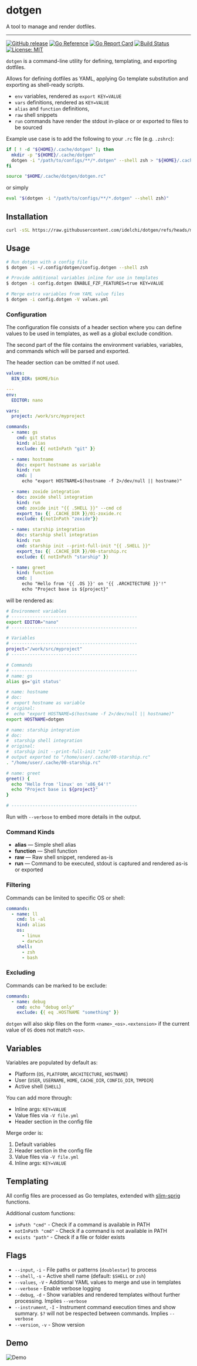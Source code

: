 # dotgen

A tool to manage and render dotfiles.

---

[![GitHub release](https://img.shields.io/github/v/release/idelchi/dotgen)](https://github.com/idelchi/dotgen/releases)
[![Go Reference](https://pkg.go.dev/badge/github.com/idelchi/dotgen.svg)](https://pkg.go.dev/github.com/idelchi/dotgen)
[![Go Report Card](https://goreportcard.com/badge/github.com/idelchi/dotgen)](https://goreportcard.com/report/github.com/idelchi/dotgen)
[![Build Status](https://github.com/idelchi/dotgen/actions/workflows/github-actions.yml/badge.svg)](https://github.com/idelchi/dotgen/actions/workflows/github-actions.yml/badge.svg)
[![License: MIT](https://img.shields.io/badge/License-MIT-yellow.svg)](https://opensource.org/licenses/MIT)

`dotgen` is a command-line utility for defining, templating, and exporting dotfiles.

Allows for defining dotfiles as YAML, applying Go template substitution and exporting as shell-ready scripts.

- `env` variables, rendered as `export KEY=VALUE`
- `vars` definitions, rendered as `KEY=VALUE`
- `alias` and `function` definitions,
- `raw` shell snippets
- `run` commands have render the stdout in-place or or exported to files to be sourced

Example use case is to add the following to your `.rc` file (e.g. `.zshrc`):

```sh
if [ ! -d "${HOME}/.cache/dotgen" ]; then
  mkdir -p "${HOME}/.cache/dotgen"
  dotgen -i "/path/to/configs/**/*.dotgen" --shell zsh > "${HOME}/.cache/dotgen/dotgen.rc"
fi

source "$HOME/.cache/dotgen/dotgen.rc"
```

or simply

```sh
eval "$(dotgen -i "/path/to/configs/**/*.dotgen" --shell zsh)"
```

## Installation

```sh
curl -sSL https://raw.githubusercontent.com/idelchi/dotgen/refs/heads/main/install.sh | sh -s -- -d ~/.local/bin
```

## Usage

```sh
# Run dotgen with a config file
$ dotgen -i ~/.config/dotgen/config.dotgen --shell zsh
```

```sh
# Provide additional variables inline for use in templates
$ dotgen -i config.dotgen ENABLE_FZF_FEATURES=true KEY=VALUE
```

```sh
# Merge extra variables from YAML value files
$ dotgen -i config.dotgen -V values.yml
```

### Configuration

The configuration file consists of a header section where you can define values to be used in templates, as well
as a global exclude condition.

The second part of the file contains the environment variables, variables, and commands which
will be parsed and exported.

The header section can be omitted if not used.

<!-- prettier-ignore-start -->
```yaml
values:
  BIN_DIR: $HOME/bin

---
env:
  EDITOR: nano

vars:
  project: /work/src/myproject

commands:
  - name: gs
    cmd: git status
    kind: alias
    exclude: {{ notInPath "git" }}

  - name: hostname
    doc: export hostname as variable
    kind: run
    cmd: |
      echo "export HOSTNAME=$(hostname -f 2>/dev/null || hostname)"

  - name: zoxide integration
    doc: zoxide shell integration
    kind: run
    cmd: zoxide init "{{ .SHELL }}" --cmd cd
    export_to: {{ .CACHE_DIR }}/01-zoxide.rc
    exclude: {{notInPath "zoxide"}}

  - name: starship integration
    doc: starship shell integration
    kind: run
    cmd: starship init --print-full-init "{{ .SHELL }}"
    export_to: {{ .CACHE_DIR }}/00-starship.rc
    exclude: {{ notInPath "starship" }}

  - name: greet
    kind: function
    cmd: |
      echo "Hello from '{{ .OS }}' on '{{ .ARCHITECTURE }}'!"
      echo "Project base is ${project}"
```

will be rendered as:

```sh
# Environment variables
# ------------------------------------------------
export EDITOR="nano"
# ------------------------------------------------

# Variables
# ------------------------------------------------
project="/work/src/myproject"
# ------------------------------------------------

# Commands
# ------------------------------------------------
# name: gs
alias gs='git status'

# name: hostname
# doc:
#  export hostname as variable
# original:
#  echo "export HOSTNAME=$(hostname -f 2>/dev/null || hostname)"
export HOSTNAME=dotgen

# name: starship integration
# doc:
#  starship shell integration
# original:
#  starship init --print-full-init "zsh"
# output exported to "/home/user/.cache/00-starship.rc"
. "/home/user/.cache/00-starship.rc"

# name: greet
greet() {
  echo "Hello from 'linux' on 'x86_64'!"
  echo "Project base is ${project}"
}

# ------------------------------------------------
```
<!-- prettier-ignore-end -->

Run with `--verbose` to embed more details in the output.

### Command Kinds

- **alias** — Simple shell alias
- **function** — Shell function
- **raw** — Raw shell snippet, rendered as-is
- **run** — Command to be executed, stdout is captured and rendered as-is or exported

### Filtering

Commands can be limited to specific OS or shell:

```yaml
commands:
  - name: ll
    cmd: ls -al
    kind: alias
    os:
      - linux
      - darwin
    shell:
      - zsh
      - bash
```

### Excluding

Commands can be marked to be exclude:

<!-- prettier-ignore-start -->
```yaml
commands:
  - name: debug
    cmd: echo "debug only"
    exclude: {{ eq .HOSTNAME "something" }}
```
<!-- prettier-ignore-end -->

`dotgen` will also skip files on the form `<name>_<os>.<extension>` if the current value of `OS` does not match `<os>`.

## Variables

Variables are populated by default as:

- Platform (`OS`, `PLATFORM`, `ARCHITECTURE`, `HOSTNAME`)
- User (`USER`, `USERNAME`, `HOME`, `CACHE_DIR`, `CONFIG_DIR`, `TMPDIR`)
- Active shell (`SHELL`)

You can add more through:

- Inline args: `KEY=VALUE`
- Value files via `-V file.yml`
- Header section in the config file

Merge order is:

1. Default variables
2. Header section in the config file
3. Value files via `-V file.yml`
4. Inline args: `KEY=VALUE`

## Templating

All config files are processed as Go templates, extended with [slim-sprig](https://go-task.github.io/slim-sprig) functions.

Additional custom functions:

- `inPath "cmd"` - Check if a command is available in PATH
- `notInPath "cmd"` - Check if a command is not available in PATH
- `exists "path"` - Check if a file or folder exists

## Flags

- `--input`, `-i` - File paths or patterns (`doublestar`) to process
- `--shell`, `-s` - Active shell name (default: `$SHELL` or `zsh`)
- `--values`, `-V` - Additional YAML values to merge and use in templates
- `--verbose` - Enable verbose logging
- `--debug`, `-d` - Show variables and rendered templates without further processing. Implies `--verbose`
- `--instrument`, `-I` - Instrument command execution times and show summary.
  `$?` will not be respected between commands. Implies `--verbose`
- `--version`, `-v` - Show version

## Demo

![Demo](assets/gifs/dotgen.gif)
